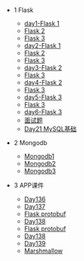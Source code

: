 
- 1 Flask
  - [day1-Flask 1](python/9嘤鸣APP/1-Flask/day1-flask/flask-1.md)
  - [Flask 2](python/9嘤鸣APP/1-Flask/day1-flask/flask-2.md)
  - [Flask 3](python/9嘤鸣APP/1-Flask/day1-flask/flask-3.md)
  - [day2-Flask 1](python/9嘤鸣APP/1-Flask/day2-flask/flask-1.md)
  - [Flask 2](python/9嘤鸣APP/1-Flask/day2-flask/flask-2.md)
  - [Flask 3](python/9嘤鸣APP/1-Flask/day2-flask/flask-3.md)
  - [day3-Flask 2](python/9嘤鸣APP/1-Flask/day3-flask/flask-2.md)
  - [Flask 3](python/9嘤鸣APP/1-Flask/day3-flask/flask-3.md)
  - [day4-Flask 2](python/9嘤鸣APP/1-Flask/day4-flask/flask-2.md)
  - [Flask 3](python/9嘤鸣APP/1-Flask/day4-flask/flask-3.md)
  - [day5-Flask 3](python/9嘤鸣APP/1-Flask/flask-5-1/flask-3.md)
  - [Flask 3](python/9嘤鸣APP/1-Flask/flask-5-2/flask-3.md)
  - [day6-Flask 3](python/9嘤鸣APP/1-Flask/day6-flask/flask-3.md)
  - [面试题](python/9嘤鸣APP/1-Flask/day6-flask/面试题.md)
  - [Day21 MySQL基础](python/9嘤鸣APP/1-Flask/SQLAlchemy/day21-MySQL基础.md)

- 2 Mongodb
  - [Mongodb1](python/9嘤鸣APP/2-Mongodb/day01/mongodb.md)
  - [Mongodb2](python/9嘤鸣APP/2-Mongodb/day02/mongodb.md)
  - [Mongodb3](python/9嘤鸣APP/2-Mongodb/day03/mongodb.md)

- 3 APP课件
  - [Day136](python/9嘤鸣APP/3-APP课件/day01/day136.md)
  - [Day137](python/9嘤鸣APP/3-APP课件/day02/day137.md)
  - [Flask protobuf](python/9嘤鸣APP/3-APP课件/day02/flask_protobuf.md)
  - [Day138](python/9嘤鸣APP/3-APP课件/day03/day138.md)
  - [Flask protobuf](python/9嘤鸣APP/3-APP课件/day03/flask_protobuf.md)
  - [Day138](python/9嘤鸣APP/3-APP课件/day04/day138.md)
  - [Day139](python/9嘤鸣APP/3-APP课件/day04/day139.md)
  - [Marshmallow](python/9嘤鸣APP/3-APP课件/day04/Marshmallow.md)
